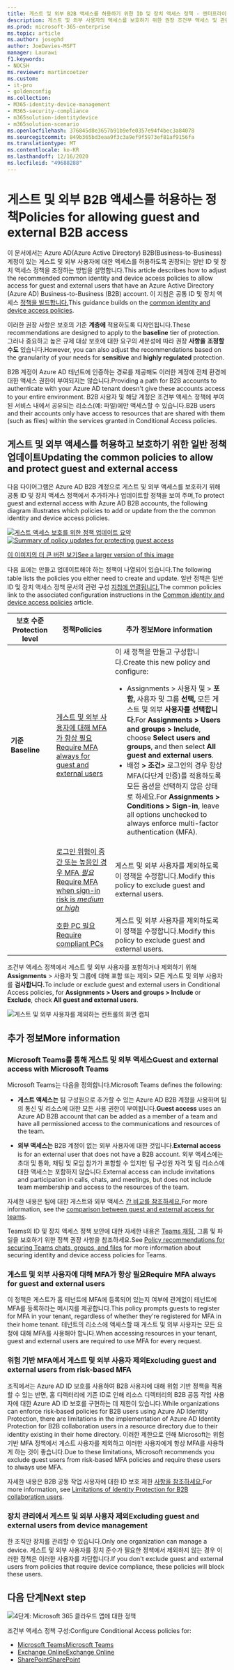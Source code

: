 ```yaml
---
title: 게스트 및 외부 B2B 액세스를 허용하기 위한 ID 및 장치 액세스 정책 - 엔터프라이즈용 Microsoft 365 | Microsoft Docs
description: 게스트 및 외부 사용자의 액세스를 보호하기 위한 권장 조건부 액세스 및 관련 정책에 대해 설명
ms.prod: microsoft-365-enterprise
ms.topic: article
ms.author: josephd
author: JoeDavies-MSFT
manager: Laurawi
f1.keywords:
- NOCSH
ms.reviewer: martincoetzer
ms.custom:
- it-pro
- goldenconfig
ms.collection:
- M365-identity-device-management
- M365-security-compliance
- m365solution-identitydevice
- m365solution-scenario
ms.openlocfilehash: 376845d8e3657b91b9efe0357e94f4bec3a84078
ms.sourcegitcommit: 849b365bd3eaa9f3c3a9ef9f5973ef81af9156fa
ms.translationtype: MT
ms.contentlocale: ko-KR
ms.lasthandoff: 12/16/2020
ms.locfileid: "49688288"
---
```

# <a name="policies-for-allowing-guest-and-external-b2b-access"></a><span data-ttu-id="0e361-103">게스트 및 외부 B2B 액세스를 허용하는 정책</span><span class="sxs-lookup"><span data-stu-id="0e361-103">Policies for allowing guest and external B2B access</span></span>

<span data-ttu-id="0e361-104">이 문서에서는 Azure AD(Azure Active Directory) B2B(Business-to-Business) 계정이 있는 게스트 및 외부 사용자에 대한 액세스를 허용하도록 권장되는 일반 ID 및 장치 액세스 정책을 조정하는 방법을 설명합니다.</span><span class="sxs-lookup"><span data-stu-id="0e361-104">This article describes how to adjust the recommended common identity and device access policies to allow access for guest and external users that have an Azure Active Directory (Azure AD) Business-to-Business (B2B) account.</span></span> <span data-ttu-id="0e361-105">이 지침은 공통 ID 및 장치 액세스 [정책을 빌드합니다.](identity-access-policies.md)</span><span class="sxs-lookup"><span data-stu-id="0e361-105">This guidance builds on the [common identity and device access policies](identity-access-policies.md).</span></span>

<span data-ttu-id="0e361-106">이러한 권장 사항은 보호의 기준 **계층에** 적용하도록 디자인됩니다.</span><span class="sxs-lookup"><span data-stu-id="0e361-106">These recommendations are designed to apply to the **baseline** tier of protection.</span></span> <span data-ttu-id="0e361-107">그러나 중요하고 높은 규제 대상 보호에 대한 요구의 세분성에 따라 권장 **사항을** **조정할 수도** 있습니다.</span><span class="sxs-lookup"><span data-stu-id="0e361-107">However, you can also adjust the recommendations based on the granularity of your needs for **sensitive** and **highly regulated** protection.</span></span>

<span data-ttu-id="0e361-108">B2B 계정이 Azure AD 테넌트에 인증하는 경로를 제공해도 이러한 계정에 전체 환경에 대한 액세스 권한이 부여되지는 않습니다.</span><span class="sxs-lookup"><span data-stu-id="0e361-108">Providing a path for B2B accounts to authenticate with your Azure AD tenant doesn't give these accounts access to your entire environment.</span></span> <span data-ttu-id="0e361-109">B2B 사용자 및 해당 계정은 조건부 액세스 정책에 부여된 서비스 내에서 공유되는 리소스(예: 파일)에만 액세스할 수 있습니다.</span><span class="sxs-lookup"><span data-stu-id="0e361-109">B2B users and their accounts only have access to resources that are shared with them (such as files) within the services granted in Conditional Access policies.</span></span>

## <a name="updating-the-common-policies-to-allow-and-protect-guest-and-external-access"></a><span data-ttu-id="0e361-110">게스트 및 외부 액세스를 허용하고 보호하기 위한 일반 정책 업데이트</span><span class="sxs-lookup"><span data-stu-id="0e361-110">Updating the common policies to allow and protect guest and external access</span></span>

<span data-ttu-id="0e361-111">다음 다이어그램은 Azure AD B2B 계정으로 게스트 및 외부 액세스를 보호하기 위해 공통 ID 및 장치 액세스 정책에서 추가하거나 업데이트할 정책을 보여 주며,</span><span class="sxs-lookup"><span data-stu-id="0e361-111">To protect guest and external access with Azure AD B2B accounts, the following diagram illustrates which policies to add or update from the the common identity and device access policies.</span></span>

<span data-ttu-id="0e361-112">[![게스트 액세스 보호를 위한 정책 업데이트 요약](../../media/microsoft-365-policies-configurations/identity-access-ruleset-guest.png)](https://github.com/MicrosoftDocs/microsoft-365-docs/raw/public/microsoft-365/media/microsoft-365-policies-configurations/identity-access-ruleset-guest.png)</span><span class="sxs-lookup"><span data-stu-id="0e361-112">[![Summary of policy updates for protecting guest access](../../media/microsoft-365-policies-configurations/identity-access-ruleset-guest.png)](https://github.com/MicrosoftDocs/microsoft-365-docs/raw/public/microsoft-365/media/microsoft-365-policies-configurations/identity-access-ruleset-guest.png)</span></span>

[<span data-ttu-id="0e361-113">이 이미지의 더 큰 버전 보기</span><span class="sxs-lookup"><span data-stu-id="0e361-113">See a larger version of this image</span></span>](https://github.com/MicrosoftDocs/microsoft-365-docs/raw/public/microsoft-365/media/microsoft-365-policies-configurations/identity-access-ruleset-guest.png)

<span data-ttu-id="0e361-114">다음 표에는 만들고 업데이트해야 하는 정책이 나열되어 있습니다.</span><span class="sxs-lookup"><span data-stu-id="0e361-114">The following table lists the policies you either need to create and update.</span></span> <span data-ttu-id="0e361-115">일반 정책은 일반 ID 및 장치 액세스 정책 문서의 관련 구성 [지침에 연결됩니다.](identity-access-policies.md)</span><span class="sxs-lookup"><span data-stu-id="0e361-115">The common policies link to the associated configuration instructions in the [Common identity and device access policies](identity-access-policies.md) article.</span></span>

|<span data-ttu-id="0e361-116">보호 수준</span><span class="sxs-lookup"><span data-stu-id="0e361-116">Protection level</span></span>|<span data-ttu-id="0e361-117">정책</span><span class="sxs-lookup"><span data-stu-id="0e361-117">Policies</span></span>|<span data-ttu-id="0e361-118">추가 정보</span><span class="sxs-lookup"><span data-stu-id="0e361-118">More information</span></span>|
|---|---|---|
|<span data-ttu-id="0e361-119">**기준**</span><span class="sxs-lookup"><span data-stu-id="0e361-119">**Baseline**</span></span>|[<span data-ttu-id="0e361-120">게스트 및 외부 사용자에 대해 MFA가 항상 필요</span><span class="sxs-lookup"><span data-stu-id="0e361-120">Require MFA always for guest and external users</span></span>](identity-access-policies.md#require-mfa-based-on-sign-in-risk)|<span data-ttu-id="0e361-121">이 새 정책을 만들고 구성합니다.</span><span class="sxs-lookup"><span data-stu-id="0e361-121">Create this new policy and configure:</span></span> <ul><li><span data-ttu-id="0e361-122">Assignments > 사용자 및 > **포함,** 사용자 및 그룹 **선택,** 모든 게스트 및 외부 **사용자를 선택합니다.**</span><span class="sxs-lookup"><span data-stu-id="0e361-122">For **Assignments > Users and groups > Include**, choose **Select users and groups**, and then select **All guest and external users**.</span></span></li><li><span data-ttu-id="0e361-123">배정 **> 조건>** 로그인의 경우 항상 MFA(다단계 인증)를 적용하도록 모든 옵션을 선택하지 않은 상태로 하세요.</span><span class="sxs-lookup"><span data-stu-id="0e361-123">For **Assignments > Conditions > Sign-in**, leave all options unchecked to always enforce multi-factor authentication (MFA).</span></span></li></ul>|
||[<span data-ttu-id="0e361-124">로그인 위험이 중간 또는 높음인 경우 MFA *필요*</span><span class="sxs-lookup"><span data-stu-id="0e361-124">Require MFA when sign-in risk is *medium* or *high*</span></span>](identity-access-policies.md#require-mfa-based-on-sign-in-risk)|<span data-ttu-id="0e361-125">게스트 및 외부 사용자를 제외하도록 이 정책을 수정합니다.</span><span class="sxs-lookup"><span data-stu-id="0e361-125">Modify this policy to exclude guest and external users.</span></span>|
||[<span data-ttu-id="0e361-126">호환 PC 필요</span><span class="sxs-lookup"><span data-stu-id="0e361-126">Require compliant PCs</span></span>](identity-access-policies.md#require-compliant-pcs-but-not-compliant-phones-and-tablets)|<span data-ttu-id="0e361-127">게스트 및 외부 사용자를 제외하도록 이 정책을 수정합니다.</span><span class="sxs-lookup"><span data-stu-id="0e361-127">Modify this policy to exclude guest and external users.</span></span>|

<span data-ttu-id="0e361-128">조건부 액세스 정책에서 게스트 및 외부 사용자를 포함하거나 제외하기 위해 **Assignments** > 사용자 및 그룹에 대해 포함 또는 제외> 모든 게스트 및 외부 사용자를 **검사합니다.**</span><span class="sxs-lookup"><span data-stu-id="0e361-128">To include or exclude guest and external users in Conditional Access policies, for **Assignments > Users and groups > Include** or **Exclude**, check **All guest and external users**.</span></span>

![게스트 및 외부 사용자를 제외하는 컨트롤의 화면 캡처](../../media/microsoft-365-policies-configurations/identity-access-exclude-guests-ui.png)

## <a name="more-information"></a><span data-ttu-id="0e361-130">추가 정보</span><span class="sxs-lookup"><span data-stu-id="0e361-130">More information</span></span>

### <a name="guest-and-external-access-with-microsoft-teams"></a><span data-ttu-id="0e361-131">Microsoft Teams를 통해 게스트 및 외부 액세스</span><span class="sxs-lookup"><span data-stu-id="0e361-131">Guest and external access with Microsoft Teams</span></span>

<span data-ttu-id="0e361-132">Microsoft Teams는 다음을 정의합니다.</span><span class="sxs-lookup"><span data-stu-id="0e361-132">Microsoft Teams defines the following:</span></span>

- <span data-ttu-id="0e361-133">**게스트 액세스는** 팀 구성원으로 추가할 수 있는 Azure AD B2B 계정을 사용하며 팀의 통신 및 리소스에 대한 모든 사용 권한이 부여됩니다.</span><span class="sxs-lookup"><span data-stu-id="0e361-133">**Guest access** uses an Azure AD B2B account that can be added as a member of a team and have all permissioned access to the communications and resources of the team.</span></span>

- <span data-ttu-id="0e361-134">**외부 액세스는** B2B 계정이 없는 외부 사용자에 대한 것입니다.</span><span class="sxs-lookup"><span data-stu-id="0e361-134">**External access** is for an external user that does not have a B2B account.</span></span> <span data-ttu-id="0e361-135">외부 액세스에는 초대 및 통화, 채팅 및 모임 참가가 포함할 수 있지만 팀 구성원 자격 및 팀 리소스에 대한 액세스는 포함하지 않습니다.</span><span class="sxs-lookup"><span data-stu-id="0e361-135">External access can include invitations and participation in calls, chats, and meetings, but does not include team membership and access to the resources of the team.</span></span>

<span data-ttu-id="0e361-136">자세한 내용은 팀에 대한 게스트와 외부 액세스 [간 비교를 참조하세요.](https://docs.microsoft.com/microsoftteams/communicate-with-users-from-other-organizations#compare-external-and-guest-access)</span><span class="sxs-lookup"><span data-stu-id="0e361-136">For more information, see the [comparison between guest and external access for teams](https://docs.microsoft.com/microsoftteams/communicate-with-users-from-other-organizations#compare-external-and-guest-access).</span></span>

<span data-ttu-id="0e361-137">Teams의 ID 및 장치 액세스 정책 보안에 대한 자세한 내용은 [Teams 채팅,](teams-access-policies.md) 그룹 및 파일을 보호하기 위한 정책 권장 사항을 참조하세요.</span><span class="sxs-lookup"><span data-stu-id="0e361-137">See [Policy recommendations for securing Teams chats, groups, and files](teams-access-policies.md) for more information about securing identity and device access policies for Teams.</span></span>

### <a name="require-mfa-always-for-guest-and-external-users"></a><span data-ttu-id="0e361-138">게스트 및 외부 사용자에 대해 MFA가 항상 필요</span><span class="sxs-lookup"><span data-stu-id="0e361-138">Require MFA always for guest and external users</span></span>

<span data-ttu-id="0e361-139">이 정책은 게스트가 홈 테넌트에 MFA에 등록되어 있는지 여부에 관계없이 테넌트에 MFA를 등록하라는 메시지를 제공합니다.</span><span class="sxs-lookup"><span data-stu-id="0e361-139">This policy prompts guests to register for MFA in your tenant, regardless of whether they're registered for MFA in their home tenant.</span></span> <span data-ttu-id="0e361-140">테넌트의 리소스에 액세스할 때 게스트 및 외부 사용자는 모든 요청에 대해 MFA를 사용해야 합니다.</span><span class="sxs-lookup"><span data-stu-id="0e361-140">When accessing resources in your tenant, guest and external users are required to use MFA for every request.</span></span>

### <a name="excluding-guest-and-external-users-from-risk-based-mfa"></a><span data-ttu-id="0e361-141">위험 기반 MFA에서 게스트 및 외부 사용자 제외</span><span class="sxs-lookup"><span data-stu-id="0e361-141">Excluding guest and external users from risk-based MFA</span></span>

<span data-ttu-id="0e361-142">조직에서는 Azure AD ID 보호를 사용하여 B2B 사용자에 대해 위험 기반 정책을 적용할 수 있는 반면, 홈 디렉터리에 기존 ID로 인해 리소스 디렉터리의 B2B 공동 작업 사용자에 대한 Azure AD ID 보호를 구현하는 데 제한이 있습니다.</span><span class="sxs-lookup"><span data-stu-id="0e361-142">While organizations can enforce risk-based policies for B2B users using Azure AD Identity Protection, there are limitations in the implementation of Azure AD Identity Protection for B2B collaboration users in a resource directory due to their identity existing in their home directory.</span></span> <span data-ttu-id="0e361-143">이러한 제한으로 인해 Microsoft는 위험 기반 MFA 정책에서 게스트 사용자를 제외하고 이러한 사용자에게 항상 MFA를 사용하게 하는 것이 좋습니다.</span><span class="sxs-lookup"><span data-stu-id="0e361-143">Due to these limitations, Microsoft recommends you exclude guest users from risk-based MFA policies and require these users to always use MFA.</span></span>

<span data-ttu-id="0e361-144">자세한 내용은 B2B 공동 작업 사용자에 대한 ID 보호 제한 [사항을 참조하세요.](https://docs.microsoft.com/azure/active-directory/identity-protection/concept-identity-protection-b2b#limitations-of-identity-protection-for-b2b-collaboration-users)</span><span class="sxs-lookup"><span data-stu-id="0e361-144">For more information, see [Limitations of Identity Protection for B2B collaboration users](https://docs.microsoft.com/azure/active-directory/identity-protection/concept-identity-protection-b2b#limitations-of-identity-protection-for-b2b-collaboration-users).</span></span>

### <a name="excluding-guest-and-external-users-from-device-management"></a><span data-ttu-id="0e361-145">장치 관리에서 게스트 및 외부 사용자 제외</span><span class="sxs-lookup"><span data-stu-id="0e361-145">Excluding guest and external users from device management</span></span>

<span data-ttu-id="0e361-146">한 조직만 장치를 관리할 수 있습니다.</span><span class="sxs-lookup"><span data-stu-id="0e361-146">Only one organization can manage a device.</span></span> <span data-ttu-id="0e361-147">게스트 및 외부 사용자를 장치 준수가 필요한 정책에서 제외하지 않는 경우 이러한 정책은 이러한 사용자를 차단합니다.</span><span class="sxs-lookup"><span data-stu-id="0e361-147">If you don't exclude guest and external users from policies that require device compliance, these policies will block these users.</span></span>

## <a name="next-step"></a><span data-ttu-id="0e361-148">다음 단계</span><span class="sxs-lookup"><span data-stu-id="0e361-148">Next step</span></span>

![4단계: Microsoft 365 클라우드 앱에 대한 정책](../../media/microsoft-365-policies-configurations/identity-device-access-steps-next-step-4.png)

<span data-ttu-id="0e361-150">조건부 액세스 정책 구성:</span><span class="sxs-lookup"><span data-stu-id="0e361-150">Configure Conditional Access policies for:</span></span>

- [<span data-ttu-id="0e361-151">Microsoft Teams</span><span class="sxs-lookup"><span data-stu-id="0e361-151">Microsoft Teams</span></span>](teams-access-policies.md)
- [<span data-ttu-id="0e361-152">Exchange Online</span><span class="sxs-lookup"><span data-stu-id="0e361-152">Exchange Online</span></span>](secure-email-recommended-policies.md)
- [<span data-ttu-id="0e361-153">SharePoint</span><span class="sxs-lookup"><span data-stu-id="0e361-153">SharePoint</span></span>](sharepoint-file-access-policies.md)
